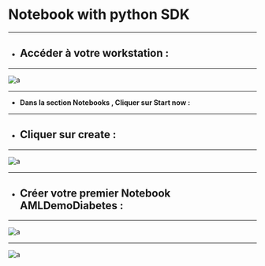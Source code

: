 # Notebook with python SDK

---

- ## **Accéder à votre workstation :**
---

![a](https://user-images.githubusercontent.com/78825764/204772747-f2c30962-e441-4a56-87d3-352d0ee6c78c.PNG)

---

- **Dans la section Notebooks , Cliquer sur Start now :**

---

- ## **Cliquer sur create :**

---
![a](https://user-images.githubusercontent.com/78825764/204773756-378e0a83-bb52-45c8-b18b-eb17d740ef93.PNG)

---

- ## **Créer votre premier Notebook AMLDemoDiabetes :**

---

![a](https://user-images.githubusercontent.com/78825764/204774952-4e13759c-bd65-45f5-9559-9296c1a3768d.PNG)

---

![a](https://user-images.githubusercontent.com/78825764/204775717-192dbe0d-52a1-488a-8ce4-20c64ec5504c.PNG)
